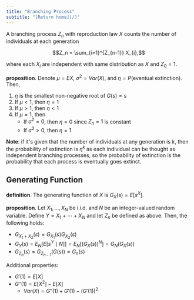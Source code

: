 ```yaml
---
title: "Branching Process"
subtitle: "[Return home](/)"
---
```


A branching process $Z_{n}$ with reproduction law $X$
counts the number of individuals at each generation

$$Z_n = \sum_{i=1}^{Z_{n-1}} X_{i},$$

where each $X_i$ are independent with same distribution as $X$
and $Z_{0} = 1$.

**proposition**. Denote $\mu = EX$, $\sigma^2 = Var(X)$, and
$\eta = P(\text{eventual extinction})$. Then,

1. $\eta$ is the smallest non-negative root of $G(s) = s$
2. If $\mu < 1$, then $\eta = 1$
3. If $\mu > 1$, then $\eta < 1$
4. If $\mu = 1$, then
    - If $\sigma^2 = 0$, then $\eta = 0$ since $Z_{n} = 1$ is constant
    - If $\sigma^2 > 0$, then $\eta = 1$

**Note**: if it's given that the number of individuals at any generation
is $k$, then the probability of extinction is $\eta^{k}$
as each individual can be thought as independent branching processes,
so the probability of extinction is the probability that
each process is eventually goes extinct.

## Generating Function

**definition**. The generating function of $X$ is $G_X(s) = E[s^{X}]$.

**proposition**. Let $X_{1},\ldots, X_{N}$ be i.i.d. and $N$ be an integer-valued random variable.
Define $Y = X_1 + \cdots + X_{N}$ and let $Z_{n}$ be defined as above.
Then, the following holds:

- $G_{X_1 + X_2}(s) = G_{X_1}(s)G_{X_2}(s)$
- $G_{Y}(s) = E_N[E[s^{Y} \mid N]] = E_N[(G_{X}(s))^{N}] = G_{N}(G_{X}(s))$
- $G_{Z_{n}}(s) = G_{Z_{n-1}}(G(s)) = G_{n}(s)$

Additional properties:

- $G'(1) = E[X]$
- $G''(1) = E[X^2] - E[X]$
    - $Var(X) = G''(1) + G'(1) - (G'(1))^2$
